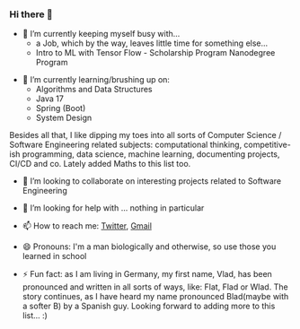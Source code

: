### Hi there 👋

- 🔭 I’m currently keeping myself busy with...
  - a Job, which by the way, leaves little time for something else...
  - Intro to ML with Tensor Flow - Scholarship Program Nanodegree Program
<!--
  - JetBrains Academy Kotlin track
  As much as I would like to, these are currently put on hold:
  - [animating Git](https://github.com/vladflore/git-animated)
  - my [Blog](https://vladflore.tech/)
  - a Manning Live Project
  - a midsize Java/Spring/Angular web app (see Blog)
  - PRs for an [OS project](https://github.com/fonsp/Pluto.jl) written in Julia, JavaScript, HTML and CSS
-->
- 🌱 I’m currently learning/brushing up on:
  - Algorithms and Data Structures
  - Java 17
  - Spring (Boot)
  <!--
  - Cloud (AWS)
  -->
  <!--
  - Clean Code
  -->
  - System Design

Besides all that, I like dipping my toes into all sorts of Computer Science / Software Engineering related subjects: computational thinking, competitive-ish programming, data science, machine learning, documenting projects, CI/CD and co. Lately added Maths to this list too.

<!-- - Some JS/HTML/CSS projects to brush up on "vanilla" frontend development:
  - [Game Of Life](https://vladflore.github.io/game-of-life/)
  - [Light Dark Mode](https://vladflore.github.io/light-dark-mode/)
  - [Picture in Picture](https://vladflore.github.io/picture-in-picture/)
  - [Infinity Scroll](https://vladflore.github.io/infinity-scroll/)
  - [Quote Generator](https://vladflore.github.io/quote-generator/) -->

- 👯 I’m looking to collaborate on interesting projects related to Software Engineering

- 🤔 I’m looking for help with ... nothing in particular

- 📫 How to reach me: [Twitter](https://twitter.com/vlad_flore), [Gmail](mailto:flore.vlad@gmail.com)

- 😄 Pronouns: I'm a man biologically and otherwise, so use those you learned in school

- ⚡ Fun fact: as I am living in Germany, my first name, Vlad, has been pronounced and written in all sorts of ways, like: Flat, Flad or Wlad. The story continues, as I have heard my name pronounced Blad(maybe with a softer B) by a Spanish guy. Looking forward to adding more to this list... :)
